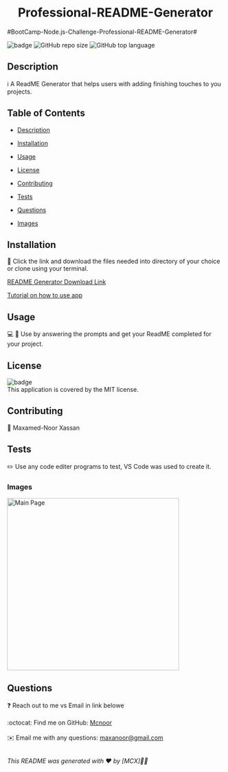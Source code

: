 <h1 align="center">Professional-README-Generator</h1>

#BootCamp-Node.js-Challenge-Professional-README-Generator#

![badge](https://img.shields.io/badge/license-MIT-brightgreen)
![GitHub repo size](https://img.shields.io/github/repo-size/Mcnoor/Challenge-Module9-BC)
![GitHub top language](https://img.shields.io/github/languages/top/Mcnoor/Challenge-Module9-BC)

## Description

ℹ️ A ReadME Generator that helps users with adding finishing touches to you projects.

## Table of Contents

- [Description](#description)
- [Installation](#installation)
- [Usage](#usage)
- [License](#license)
- [Contributing](#contributing)
- [Tests](#tests)
- [Questions](#questions)

- [Images](#images)

## Installation

💾 Click the link and download the files needed into directory of your choice or clone using your terminal.

[README Generator Download Link](https://github.com/Mcnoor/Challenge-Module9-BC/)

[Tutorial on how to use app](https://watch.screencastify.com/v/6zA2wuTLjfvj4uFgLsGn)

## Usage

💻 📱 Use by answering the prompts and get your ReadME completed for your project.

## License

![badge](https://img.shields.io/badge/license-MIT-brightgreen)
<br />
This application is covered by the MIT license.

## Contributing

👥 Maxamed-Noor Xassan

## Tests

✏️ Use any code editer programs to test, VS Code was used to create it.


### Images

<img width="400" alt=" Main Page" src="https://raw.githubusercontent.com/Mcnoor/Challenge-Module9-BC/main/Media/ReadME%20Image.png">

## Questions

❓ Reach out to me vs Email in link belowe<br />
<br />
:octocat: Find me on GitHub: [Mcnoor](https://github.com/Mcnoor/Challenge-Module9-BC)<br />
<br />
✉️ Email me with any questions: maxanoor@gmail.com<br /><br />

_This README was generated with ❤️ by [MCX]🖖🖖_
